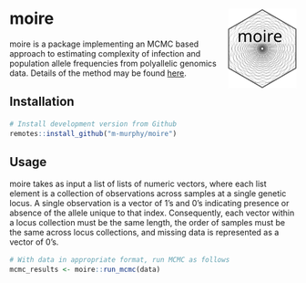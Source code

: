 
# moire <img src="man/figures/logo.svg" align="right" alt="" height="139" />

moire is a package implementing an MCMC based approach to estimating
complexity of infection and population allele frequencies from
polyallelic genomics data. Details of the method may be found
[here](/refs/thesis.pdf).

## Installation

``` r
# Install development version from Github
remotes::install_github("m-murphy/moire")
```

## Usage

moire takes as input a list of lists of numeric vectors, where each list
element is a collection of observations across samples at a single
genetic locus. A single observation is a vector of 1’s and 0’s
indicating presence or absence of the allele unique to that index.
Consequently, each vector within a locus collection must be the same
length, the order of samples must be the same across locus collections,
and missing data is represented as a vector of 0’s.

``` r
# With data in appropriate format, run MCMC as follows
mcmc_results <- moire::run_mcmc(data)
```
